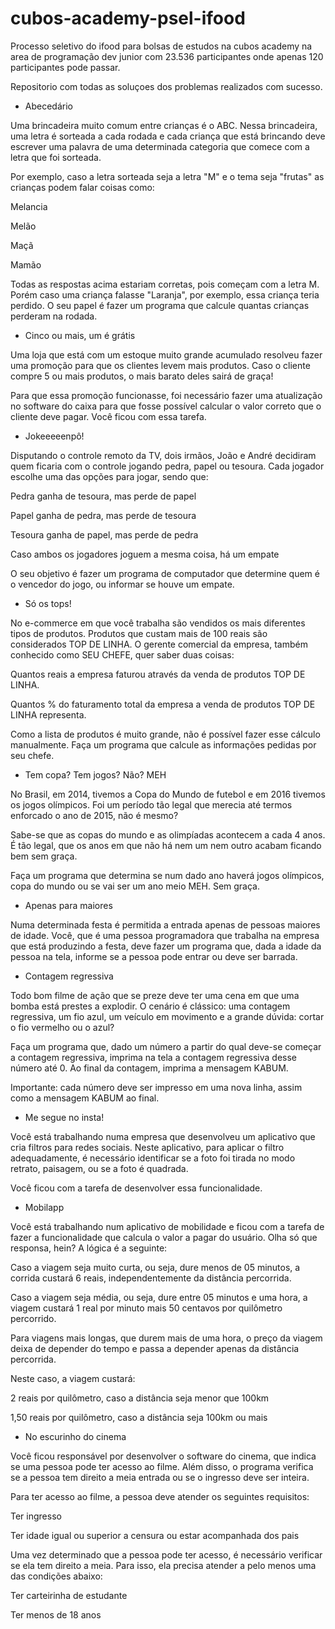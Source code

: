 # cubos-academy-psel-ifood

Processo seletivo do ifood para bolsas de estudos na cubos academy na area de programação dev junior com 23.536 participantes onde apenas 120 participantes pode passar.

Repositorio com todas as soluçoes dos problemas realizados com sucesso. 

- Abecedário

Uma brincadeira muito comum entre crianças é o ABC. Nessa brincadeira, uma letra é sorteada a cada rodada e cada criança que está brincando deve escrever uma palavra de uma determinada categoria que comece com a letra que foi sorteada.

Por exemplo, caso a letra sorteada seja a letra "M" e o tema seja "frutas" as crianças podem falar coisas como:

Melancia

Melão

Maçã

Mamão

Todas as respostas acima estariam corretas, pois começam com a letra M. Porém caso uma criança falasse "Laranja", por exemplo, essa criança teria perdido.
O seu papel é fazer um programa que calcule quantas crianças perderam na rodada.

- Cinco ou mais, um é grátis

Uma loja que está com um estoque muito grande acumulado resolveu fazer uma promoção para que os clientes levem mais produtos.
Caso o cliente compre 5 ou mais produtos, o mais barato deles sairá de graça!

Para que essa promoção funcionasse, foi necessário fazer uma atualização no software do caixa para que fosse possível calcular o valor correto que o cliente deve pagar.
Você ficou com essa tarefa.

- Jokeeeeenpô!

Disputando o controle remoto da TV, dois irmãos, João e André decidiram quem ficaria com o controle jogando pedra, papel ou tesoura.
Cada jogador escolhe uma das opções para jogar, sendo que:

Pedra ganha de tesoura, mas perde de papel

Papel ganha de pedra, mas perde de tesoura

Tesoura ganha de papel, mas perde de pedra

Caso ambos os jogadores joguem a mesma coisa, há um empate

O seu objetivo é fazer um programa de computador que determine quem é o vencedor do jogo, ou informar se houve um empate.

- Só os tops!

No e-commerce em que você trabalha são vendidos os mais diferentes tipos de produtos. Produtos que custam mais de 100 reais são considerados TOP DE LINHA.
O gerente comercial da empresa, também conhecido como SEU CHEFE, quer saber duas coisas:

Quantos reais a empresa faturou através da venda de produtos TOP DE LINHA.

Quantos % do faturamento total da empresa a venda de produtos TOP DE LINHA representa.

Como a lista de produtos é muito grande, não é possível fazer esse cálculo manualmente. Faça um programa que calcule as informações pedidas por seu chefe.

- Tem copa? Tem jogos? Não? MEH

No Brasil, em 2014, tivemos a Copa do Mundo de futebol e em 2016 tivemos os jogos olímpicos. Foi um período tão legal que merecia até termos enforcado o ano de 2015, não é mesmo?

Sabe-se que as copas do mundo e as olimpíadas acontecem a cada 4 anos. É tão legal, que os anos em que não há nem um nem outro acabam ficando bem sem graça.

Faça um programa que determina se num dado ano haverá jogos olímpicos, copa do mundo ou se vai ser um ano meio MEH. Sem graça.

- Apenas para maiores

Numa determinada festa é permitida a entrada apenas de pessoas maiores de idade. Você, que é uma pessoa programadora que trabalha na empresa que está produzindo a festa, deve fazer um programa que, dada a idade da pessoa na tela, informe se a pessoa pode entrar ou deve ser barrada.

- Contagem regressiva

Todo bom filme de ação que se preze deve ter uma cena em que uma bomba está prestes a explodir. O cenário é clássico: uma contagem regressiva, um fio azul, um veículo em movimento e a grande dúvida: cortar o fio vermelho ou o azul?

Faça um programa que, dado um número a partir do qual deve-se começar a contagem regressiva, imprima na tela a contagem regressiva desse número até 0. Ao final da contagem, imprima a mensagem KABUM.

Importante: cada número deve ser impresso em uma nova linha, assim como a mensagem KABUM ao final.

- Me segue no insta!

Você está trabalhando numa empresa que desenvolveu um aplicativo que cria filtros para redes sociais. Neste aplicativo, para aplicar o filtro adequadamente, é necessário identificar se a foto foi tirada no modo retrato, paisagem, ou se a foto é quadrada.

Você ficou com a tarefa de desenvolver essa funcionalidade.

- Mobilapp

Você está trabalhando num aplicativo de mobilidade e ficou com a tarefa de fazer a funcionalidade que calcula o valor a pagar do usuário. Olha só que responsa, hein?
A lógica é a seguinte:

Caso a viagem seja muito curta, ou seja, dure menos de 05 minutos, a corrida custará 6 reais, independentemente da distância percorrida.

Caso a viagem seja média, ou seja, dure entre 05 minutos e uma hora, a viagem custará 1 real por minuto mais 50 centavos por quilômetro percorrido.

Para viagens mais longas, que durem mais de uma hora, o preço da viagem deixa de depender do tempo e passa a depender apenas da distância percorrida.

Neste caso, a viagem custará:

2 reais por quilômetro, caso a distância seja menor que 100km

1,50 reais por quilômetro, caso a distância seja 100km ou mais

- No escurinho do cinema

Você ficou responsável por desenvolver o software do cinema, que indica se uma pessoa pode ter acesso ao filme. Além disso, o programa verifica se a pessoa tem direito a meia entrada ou se o ingresso deve ser inteira.

Para ter acesso ao filme, a pessoa deve atender os seguintes requisitos:

Ter ingresso

Ter idade igual ou superior a censura ou estar acompanhada dos pais

Uma vez determinado que a pessoa pode ter acesso, é necessário verificar se ela tem direito a meia. Para isso, ela precisa atender a pelo menos uma das condições abaixo:

Ter carteirinha de estudante

Ter menos de 18 anos

